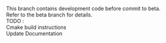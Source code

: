 This branch contains development code before commit to beta.\
Refer to the beta branch for details.\
TODO :\
Cmake build instructions\
Update Documentation

     
